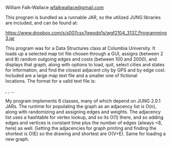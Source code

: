 William Falk-Wallace
wfalkwallace@gmail.com


This program is bundled as a runnable JAR, so the utilized JUNG libraries are included, and can be found at:

https://www.dropbox.com/s/s007csx7gwodq1s/wgf2104_3137_Programming3.jar




This program was for a Data Structures class at Columbia University. It loads up a selected map txt file chosen through a GUI, assigns (between 2 and 8) random outgoing edges and costs (between 100 and 2000), and displays that graph, along with options to load, quit, select cities and states for information, and find the closest adjacent city by GPS and by edge cost. Included are a large map text file and a smaller one of fictional  
locations. The format for a valid text file is:

<number of cities in file>
<city name>, <state name>
<x coordinate>
<y coordinate>
<city name>, <state name>
<x coordinate>
<y coordinate>
…


My program implements 6 classes, many of which depend on JUNG 2.0.1 JARs. The runtime for populating the graph as an adjacency list is O(n),
along with randomizing and assigning edges and weights. The adjacency list uses a hashtable for 
vertex lookup, and so its O(1) there, and so adding edges and vertices is constant time plus the number of edges (always <8, here) as well. Getting the adjacencies for graph printing and 
finding the shortest is O(E) so the drawing and shortest are O(V+E). Same for loading a new graph.

